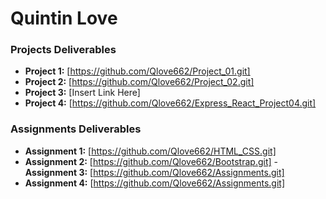 # Quintin Love

### Projects Deliverables
- **Project 1:** [https://github.com/Qlove662/Project_01.git]
- **Project 2:** [https://github.com/Qlove662/Project_02.git]
- **Project 3:** [Insert Link Here]
- **Project 4:** [https://github.com/Qlove662/Express_React_Project04.git]

### Assignments Deliverables
- **Assignment 1:** [https://github.com/Qlove662/HTML_CSS.git]
- **Assignment 2:** [https://github.com/Qlove662/Bootstrap.git]
-**Assignment 3:** [https://github.com/Qlove662/Assignments.git]
- **Assignment 4:** [https://github.com/Qlove662/Assignments.git]








